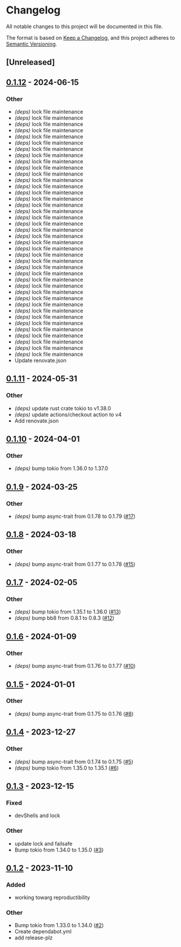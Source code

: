 # Changelog
All notable changes to this project will be documented in this file.

The format is based on [Keep a Changelog](https://keepachangelog.com/en/1.0.0/),
and this project adheres to [Semantic Versioning](https://semver.org/spec/v2.0.0.html).

## [Unreleased]

## [0.1.12](https://github.com/jobs62/bb8-failsafe/compare/v0.1.11...v0.1.12) - 2024-06-15

### Other
- *(deps)* lock file maintenance
- *(deps)* lock file maintenance
- *(deps)* lock file maintenance
- *(deps)* lock file maintenance
- *(deps)* lock file maintenance
- *(deps)* lock file maintenance
- *(deps)* lock file maintenance
- *(deps)* lock file maintenance
- *(deps)* lock file maintenance
- *(deps)* lock file maintenance
- *(deps)* lock file maintenance
- *(deps)* lock file maintenance
- *(deps)* lock file maintenance
- *(deps)* lock file maintenance
- *(deps)* lock file maintenance
- *(deps)* lock file maintenance
- *(deps)* lock file maintenance
- *(deps)* lock file maintenance
- *(deps)* lock file maintenance
- *(deps)* lock file maintenance
- *(deps)* lock file maintenance
- *(deps)* lock file maintenance
- *(deps)* lock file maintenance
- *(deps)* lock file maintenance
- *(deps)* lock file maintenance
- *(deps)* lock file maintenance
- *(deps)* lock file maintenance
- *(deps)* lock file maintenance
- *(deps)* lock file maintenance
- *(deps)* lock file maintenance
- *(deps)* lock file maintenance
- *(deps)* lock file maintenance
- *(deps)* lock file maintenance
- *(deps)* lock file maintenance
- *(deps)* lock file maintenance
- *(deps)* lock file maintenance
- *(deps)* lock file maintenance
- *(deps)* lock file maintenance
- *(deps)* lock file maintenance
- *(deps)* lock file maintenance
- Update renovate.json

## [0.1.11](https://github.com/jobs62/bb8-failsafe/compare/v0.1.10...v0.1.11) - 2024-05-31

### Other
- *(deps)* update rust crate tokio to v1.38.0
- *(deps)* update actions/checkout action to v4
- Add renovate.json

## [0.1.10](https://github.com/jobs62/bb8-failsafe/compare/v0.1.9...v0.1.10) - 2024-04-01

### Other
- *(deps)* bump tokio from 1.36.0 to 1.37.0

## [0.1.9](https://github.com/jobs62/bb8-failsafe/compare/v0.1.8...v0.1.9) - 2024-03-25

### Other
- *(deps)* bump async-trait from 0.1.78 to 0.1.79 ([#17](https://github.com/jobs62/bb8-failsafe/pull/17))

## [0.1.8](https://github.com/jobs62/bb8-failsafe/compare/v0.1.7...v0.1.8) - 2024-03-18

### Other
- *(deps)* bump async-trait from 0.1.77 to 0.1.78 ([#15](https://github.com/jobs62/bb8-failsafe/pull/15))

## [0.1.7](https://github.com/jobs62/bb8-failsafe/compare/v0.1.6...v0.1.7) - 2024-02-05

### Other
- *(deps)* bump tokio from 1.35.1 to 1.36.0 ([#13](https://github.com/jobs62/bb8-failsafe/pull/13))
- *(deps)* bump bb8 from 0.8.1 to 0.8.3 ([#12](https://github.com/jobs62/bb8-failsafe/pull/12))

## [0.1.6](https://github.com/jobs62/bb8-failsafe/compare/v0.1.5...v0.1.6) - 2024-01-09

### Other
- *(deps)* bump async-trait from 0.1.76 to 0.1.77 ([#10](https://github.com/jobs62/bb8-failsafe/pull/10))

## [0.1.5](https://github.com/jobs62/bb8-failsafe/compare/v0.1.4...v0.1.5) - 2024-01-01

### Other
- *(deps)* bump async-trait from 0.1.75 to 0.1.76 ([#8](https://github.com/jobs62/bb8-failsafe/pull/8))

## [0.1.4](https://github.com/jobs62/bb8-failsafe/compare/v0.1.3...v0.1.4) - 2023-12-27

### Other
- *(deps)* bump async-trait from 0.1.74 to 0.1.75 ([#5](https://github.com/jobs62/bb8-failsafe/pull/5))
- *(deps)* bump tokio from 1.35.0 to 1.35.1 ([#6](https://github.com/jobs62/bb8-failsafe/pull/6))

## [0.1.3](https://github.com/jobs62/bb8-failsafe/compare/v0.1.2...v0.1.3) - 2023-12-15

### Fixed
- devShells and lock

### Other
- update lock and failsafe
- Bump tokio from 1.34.0 to 1.35.0 ([#3](https://github.com/jobs62/bb8-failsafe/pull/3))

## [0.1.2](https://github.com/jobs62/bb8-failsafe/compare/v0.1.1...v0.1.2) - 2023-11-10

### Added
- working towarg reproductibility

### Other
- Bump tokio from 1.33.0 to 1.34.0 ([#2](https://github.com/jobs62/bb8-failsafe/pull/2))
- Create dependabot.yml
- add release-plz
